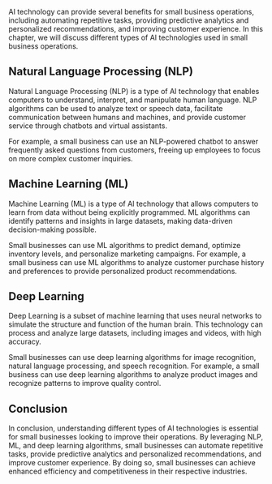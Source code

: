

AI technology can provide several benefits for small business operations, including automating repetitive tasks, providing predictive analytics and personalized recommendations, and improving customer experience. In this chapter, we will discuss different types of AI technologies used in small business operations.

Natural Language Processing (NLP)
---------------------------------

Natural Language Processing (NLP) is a type of AI technology that enables computers to understand, interpret, and manipulate human language. NLP algorithms can be used to analyze text or speech data, facilitate communication between humans and machines, and provide customer service through chatbots and virtual assistants.

For example, a small business can use an NLP-powered chatbot to answer frequently asked questions from customers, freeing up employees to focus on more complex customer inquiries.

Machine Learning (ML)
---------------------

Machine Learning (ML) is a type of AI technology that allows computers to learn from data without being explicitly programmed. ML algorithms can identify patterns and insights in large datasets, making data-driven decision-making possible.

Small businesses can use ML algorithms to predict demand, optimize inventory levels, and personalize marketing campaigns. For example, a small business can use ML algorithms to analyze customer purchase history and preferences to provide personalized product recommendations.

Deep Learning
-------------

Deep Learning is a subset of machine learning that uses neural networks to simulate the structure and function of the human brain. This technology can process and analyze large datasets, including images and videos, with high accuracy.

Small businesses can use deep learning algorithms for image recognition, natural language processing, and speech recognition. For example, a small business can use deep learning algorithms to analyze product images and recognize patterns to improve quality control.

Conclusion
----------

In conclusion, understanding different types of AI technologies is essential for small businesses looking to improve their operations. By leveraging NLP, ML, and deep learning algorithms, small businesses can automate repetitive tasks, provide predictive analytics and personalized recommendations, and improve customer experience. By doing so, small businesses can achieve enhanced efficiency and competitiveness in their respective industries.
